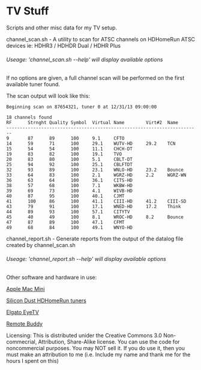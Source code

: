 TV Stuff
========
Scripts and other misc data for my TV setup.

channel_scan.sh - A utility to scan for ATSC channels on HDHomeRun ATSC devices ie: HDHR3 / HDHDR Dual / HDHR Plus

###### Useage: 'channel_scan.sh --help' will display available options

If no options are given, a full channel scan will be performed on the first available tuner found.

The scan output will look like this:

```
Beginning scan on 87654321, tuner 0 at 12/31/13 09:00:00

18 channels found
RF		Strnght	Quality	Symbol	Virtual	Name		Virt#2	Name
------------------------------------------------------------------------
9		87		89		100		9.1		CFTO
14		59		71		100		29.1	WUTV-HD		29.2	TCN
15		54		54		100		11.1	CHCH-DT	
19		83		82		100		19.1	TVO
20		83		80		100		5.1		CBLT-DT	
25		94		92		100		25.1	CBLFTDT
32		93		89		100		23.1	WNLO-HD		23.2	Bounce
33		64		83		100		2.1		WGRZ-HD		2.2		WGRZ-WN
36		63		64		100		36.1	CITS-HD
38		57		68		100		7.1		WKBW-HD
39		69		73		100		4.1		WIVB-HD
40		87		95		100		40.1	CJMT
41		100		86		100		41.1	CIII-HD		41.2	CIII-SD
43		79		91		100		17.1	WNED-HD		17.2	Think
44		89		93		100		57.1	CITYTV
45		40		49		100		8.1		WROC-HD		8.2		Bounce
47		87		89		100		47.1	CFMT
49		68		84		100		49.1	WNYO-HD	
```

channel_report.sh - Generate reports from the output of the datalog file created by channel_scan.sh

###### Useage: 'channel_report.sh --help' will display available options

Other software and hardware in use:

[Apple Mac Mini](http://www.apple.com/ca/mac-mini/)

[Silicon Dust HDHomeRun tuners](http://www.silicondust.com/products_new/)

[Elgato EyeTV](http://www.elgato.com/eyetv/eyetv-3)

[Remote Buddy](http://www.iospirit.com/products/remotebuddy/)


Licensing: This is distributed unider the Creative Commons 3.0 Non-commecrial, Attribution, Share-Alike license. You can use the code for noncommercial purposes. You may NOT sell it. If you do use it, then you must make an attribution to me (i.e. Include my name and thank me for the hours I spent on this)


